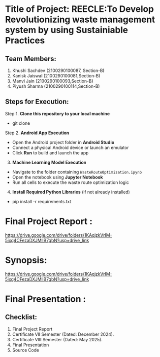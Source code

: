 # Title of Project: REECLE:To Develop Revolutionizing waste management system by using Sustainiable Practices

## Team Members:
1. Khushi Sachdev (2100290100087, Section-B)
2. Kanisk Jaiswal (2100290100081,Section-B)
3. Manvi Jain (2100290100093,Section-B)
4. Piyush Sharma (2100290100114,Section-B)

## Steps for Execution:

Step 1. **Clone this repository to your local machine**  

- git clone 


Step 2. **Android App Execution** 
 
- Open the Android project folder in **Android Studio**  
- Connect a physical Android device or launch an emulator  
- Click **Run** to build and launch the app

3. **Machine Learning Model Execution**  

- Navigate to the folder containing `WasteRouteOptimization.ipynb`  
- Open the notebook using **Jupyter Notebook**  
- Run all cells to execute the waste route optimization logic

4. **Install Required Python Libraries** (if not already installed) 

- pip install -r requirements.txt 


# Final Project Report :

https://drive.google.com/drive/folders/1KAqjzkVrIM-5ixg4CFezaDXJMllB7gbN?usp=drive_link

# Synopsis: 
https://drive.google.com/drive/folders/1KAqjzkVrIM-5ixg4CFezaDXJMllB7gbN?usp=drive_link

# Final Presentation :


## Checklist:
1. Final Project Report
2. Certificate VII Semester (Dated: December 2024).
3. Certificate VIII Semester (Dated: May 2025).
5. Final Presentation
6. Source Code
